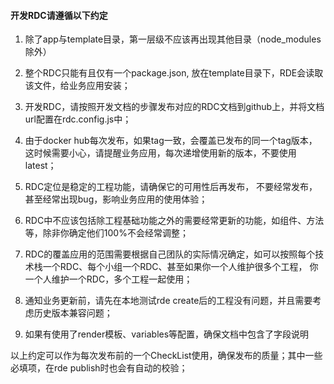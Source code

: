 #### 开发RDC请遵循以下约定

1. 除了app与template目录，第一层级不应该再出现其他目录（node\_modules除外）
1. 整个RDC只能有且仅有一个package.json, 放在template目录下，RDE会读取该文件，给业务应用安装；
1. 开发RDC，请按照开发文档的步骤发布对应的RDC文档到github上，并将文档url配置在rdc.config.js中；

1. 由于docker hub每次发布，如果tag一致，会覆盖已发布的同一个tag版本，这时候需要小心，请提醒业务应用，每次递增使用新的版本，不要使用latest；

1. RDC定位是稳定的工程功能，请确保它的可用性后再发布， 不要经常发布，甚至经常出现bug，影响业务应用的使用体验；

1. RDC中不应该包括除工程基础功能之外的需要经常更新的功能，如组件、方法等，除非你确定他们100%不会经常调整；

1. RDC的覆盖应用的范围需要根据自己团队的实际情况确定，如可以按照每个技术栈一个RDC、每个小组一个RDC、甚至如果你一个人维护很多个工程， 你一个人维护一个RDC，多个工程一起使用；

1. 通知业务更新前，请先在本地测试rde create后的工程没有问题，并且需要考虑历史版本兼容问题；

1. 如果有使用了render模板、variables等配置，确保文档中包含了字段说明

以上约定可以作为每次发布前的一个CheckList使用，确保发布的质量；其中一些必填项，在rde publish时也会有自动的校验；
